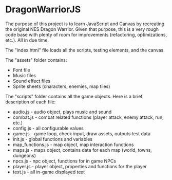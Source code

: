 DragonWarriorJS
===============

The purpose of this project is to learn JavaScript and Canvas by recreating
the original NES Dragon Warrior. Given that purpose, this is a very rough
code base with plenty of room for improvements (refactoring, optimizations,
etc.). All in due time.

The "index.html" file loads all the scripts, testing elements, and the canvas.

The "assets" folder contains:
* Font file
* Music files
* Sound effect files
* Sprite sheets (characters, enemies, map tiles)

The "scripts" folder contains all the game objects. Here is a brief description
of each file:
* audio.js - audio object, plays music and sound
* combat.js - combat related functions (player attack, enemy attack, run, etc.)
* config.js - all configurable values
* game.js - game loop, check input, draw assets, outputs test data
* init.js - global functions and variables
* map_functions.js - map object, map interaction functions
* maps.js - maps object, contains data for each map (world, towns, dungeons)
* npcs.js - npc object, functions for in game NPCs
* player.js - player object, properties and functions for the player
* text.js - all in-game displayed text
